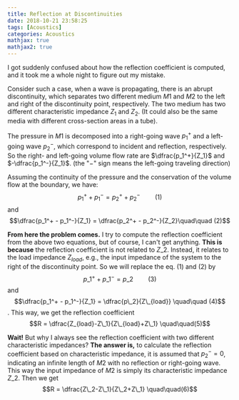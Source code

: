 ```yaml
---
title: Reflection at Discontinuities
date: 2018-10-21 23:58:25
tags: [Acoustics]
categories: Acoustics
mathjax: true
mathjax2: true
---
```

I got suddenly confused about how the reflection coefficient is computed, and it took me a whole night to figure out my mistake.

<!--more-->

Consider such a case, when a wave is propagating, there is an abrupt discontinuity, which separates two different medium $M1$ and $M2$ to the left and right of the discontinuity point, respectively. The two medium has two different characteristic impedance $Z_1$ and $Z_2$. (It could also be the same media with different cross-section areas in a tube).

The pressure in $M1$ is decomposed into a right-going wave $p_1^+$ and a left-going wave $p_2^-$, which correspond to incident and reflection, respectively. So the right- and left-going volume flow rate are $\dfrac{p_1^+}{Z_1}$ and $-\dfrac{p_1^-}{Z_1}$. (the "$-$" sign means the left-going traveling direction) 

Assuming the continuity of the pressure and the conservation of the volume flow at the boundary, we have:
$$p_1^+ + p_1^- = p_2^+ + p_2^-  \quad\quad (1)$$
and 
$$\dfrac{p_1^+ - p_1^-}{Z_1} = \dfrac{p_2^+ - p_2^-}{Z_2}\quad\quad (2)$$

**From here the problem comes.** I try to compute the reflection coefficient from the above two equations, but of course, I can't get anything. **This is because** the reflection coefficient is not related to $Z\_2$. Instead, it relates to the load impedance $Z_{load}$, e.g., the input impedance of the system to the right of the discontinuity point. So we will replace the eq. (1) and (2) by 
$$p\_1^+ + p\_1^- = p\_2   \quad\quad (3)$$
and
$$\dfrac{p_1^+ - p_1^-}{Z_1} = \dfrac{p\_2}{Z\_{load}} \quad\quad (4)$$.
This way, we get the reflection coefficient
$$R = \dfrac{Z_{load}-Z\_1}{Z\_{load}+Z\_1} \quad\quad(5)$$

**Wait!** But why I always see the reflection coefficient with two different characteristic impedances? 
**The answer is,** to calculate the reflection coefficient based on characteristic impedance, it is assumed that $p_2^-=0$, indicating an infinite length of $M2$ with no reflection or right-going wave. This way the input impedance of $M2$ is simply its characteristic impedance $Z\_2$. Then we get
$$R = \dfrac{Z\_2-Z\_1}{Z\_2+Z\_1} \quad\quad(6)$$
